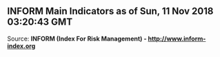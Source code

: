 ## INFORM Main Indicators as of Sun, 11 Nov 2018 03:20:43 GMT

Source: **INFORM (Index For Risk Management) - http://www.inform-index.org**